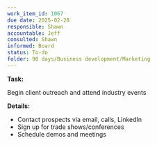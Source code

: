 ```yaml
---
work_item_id: 1067
due date: 2025-02-28
responsible: Shawn
accountable: Jeff
consulted: Shawn
informed: Board
status: To-do
folder: 90 days/Business development/Marketing
---
```


**Task:**

Begin client outreach and attend industry events

**Details:**

- Contact prospects via email, calls, LinkedIn
- Sign up for trade shows/conferences
- Schedule demos and meetings
